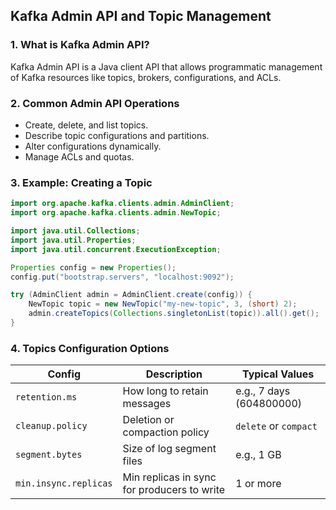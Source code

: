 ## Kafka Admin API and Topic Management

### 1. What is Kafka Admin API?
Kafka Admin API is a Java client API that allows programmatic management of Kafka resources like topics, brokers, configurations, and ACLs.


### 2. Common Admin API Operations
- Create, delete, and list topics.
- Describe topic configurations and partitions.
- Alter configurations dynamically.
- Manage ACLs and quotas.


### 3. Example: Creating a Topic
```java
import org.apache.kafka.clients.admin.AdminClient;
import org.apache.kafka.clients.admin.NewTopic;

import java.util.Collections;
import java.util.Properties;
import java.util.concurrent.ExecutionException;

Properties config = new Properties();
config.put("bootstrap.servers", "localhost:9092");

try (AdminClient admin = AdminClient.create(config)) {
    NewTopic topic = new NewTopic("my-new-topic", 3, (short) 2);
    admin.createTopics(Collections.singletonList(topic)).all().get();
}
```

### 4. Topics Configuration Options

| Config                | Description                                 | Typical Values           |
| --------------------- | ------------------------------------------- | ------------------------ |
| `retention.ms`        | How long to retain messages                 | e.g., 7 days (604800000) |
| `cleanup.policy`      | Deletion or compaction policy               | `delete` or `compact`    |
| `segment.bytes`       | Size of log segment files                   | e.g., 1 GB               |
| `min.insync.replicas` | Min replicas in sync for producers to write | 1 or more                |


